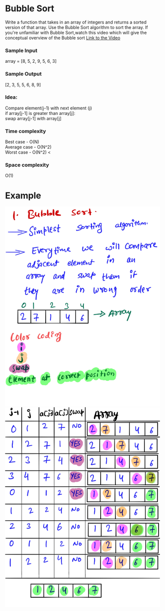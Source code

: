 # Bubble Sort #
Write a function that takes in an array of integers and returns a sorted version of that array. Use the Bubble Sort algorithm to sort the array.
If you're unfamiliar with Bubble Sort,watch this video which will give the conceptual overview of the Bubble sort [Link to the Video](https://www.linkedin.com/posts/mayank-dubey11_datastructures-complexity-sorting-activity-6758786813793443840-U5KQ) 
### Sample Input ###
array = [8, 5, 2, 9, 5, 6, 3]
### Sample Output ###
[2, 3, 5, 5, 6, 8, 9]

### Idea: ###
Compare element(j-1) with next element (j) <br>
if array[j-1] is greater than array[j]: <br>
swap array[j-1] with array[j] 
### Time complexity ###
Best case - O(N) <br>
Average case - O(N^2) <br>
Worst case - O(N^2) <<br>

### Space complexity ###
O(1)

# Example #
![](images/bubblesort1.png)
![](images/bubblesort2.png)

